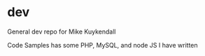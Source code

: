 dev
===

General dev repo for Mike Kuykendall

Code Samples has some PHP, MySQL, and node JS I have written
